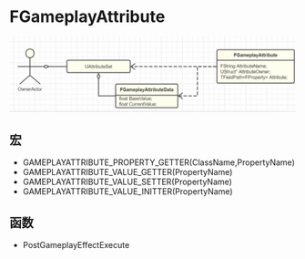 # FGameplayAttribute

![image-20221020154508296](./FGameplayAttribute.assets/image-20221020154508296.png)

## 宏

- GAMEPLAYATTRIBUTE_PROPERTY_GETTER(ClassName,PropertyName)
- GAMEPLAYATTRIBUTE_VALUE_GETTER(PropertyName)
- GAMEPLAYATTRIBUTE_VALUE_SETTER(PropertyName)
- GAMEPLAYATTRIBUTE_VALUE_INITTER(PropertyName)

## 函数

- PostGameplayEffectExecute